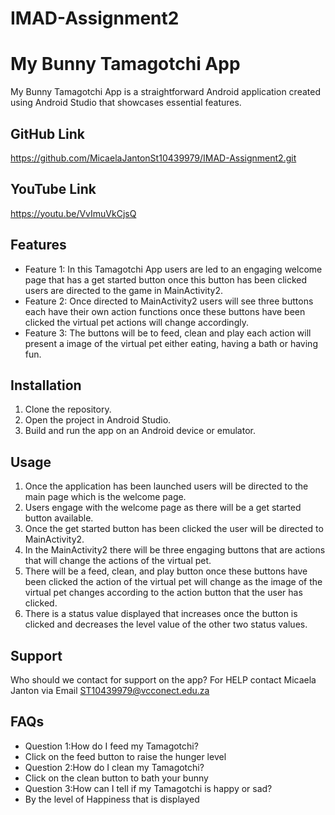 # IMAD-Assignment2
# My Bunny Tamagotchi App
 My Bunny Tamagotchi App is a straightforward Android application created using Android Studio that showcases essential features.
## GitHub Link
https://github.com/MicaelaJantonSt10439979/IMAD-Assignment2.git
 ## YouTube Link 
https://youtu.be/VvImuVkCjsQ
## Features 
- Feature 1: In this Tamagotchi App users are led to an engaging welcome page that has a get started button once this button has been clicked users are directed to the game in MainActivity2. 
 - Feature 2: Once directed to MainActivity2 users will see three buttons each have their own action functions once these buttons have been clicked the virtual pet actions will change accordingly.
- Feature 3: The buttons will be to feed, clean and play each action will present a image of the virtual pet either eating, having a bath or having fun. 

## Installation 
1. Clone the repository.
 2. Open the project in Android Studio.
 3. Build and run the app on an Android device or emulator.

 ## Usage
1. Once the application has been launched users will be directed to the main page which is the welcome page.
2. Users engage with the welcome page as there will be a get started button available. 
3. Once the get started button has been clicked the user will be directed to MainActivity2.
4. In the MainActivity2 there will be three engaging buttons that are actions that will change the actions of the virtual pet.
5. There will be a feed, clean, and play button once these buttons have been clicked the action of the virtual pet will change as the image of the virtual pet changes according to the action button that the user has clicked.
6. There is a status value displayed that increases once the button is clicked and decreases the level value of the other two status values.

## Support
 Who should we contact for support on the app?
For HELP contact
Micaela Janton via Email
ST10439979@vcconect.edu.za
 

## FAQs 
- Question 1:How do I feed my Tamagotchi?
- Click on the feed button to raise the hunger level 
- Question 2:How do I clean my Tamagotchi?
- Click on the clean button to bath your bunny 
- Question 3:How can I tell if my Tamagotchi is happy or sad?
- By the level of Happiness that is displayed

